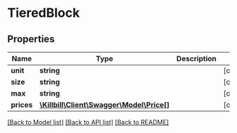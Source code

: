 # TieredBlock

## Properties
Name | Type | Description | Notes
------------ | ------------- | ------------- | -------------
**unit** | **string** |  | [optional] 
**size** | **string** |  | [optional] 
**max** | **string** |  | [optional] 
**prices** | [**\Killbill\Client\Swagger\Model\Price[]**](Price.md) |  | [optional] 

[[Back to Model list]](../README.md#documentation-for-models) [[Back to API list]](../README.md#documentation-for-api-endpoints) [[Back to README]](../README.md)

